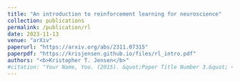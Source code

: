 ```yaml
---
title: "An introduction to reinforcement learning for neuroscience"
collection: publications
permalink: /publication/rl
date: 2023-11-13
venue: "arXiv"
paperurl: "https://arxiv.org/abs/2311.07315"
paperpdf: "https://krisjensen.github.io/files/rl_intro.pdf"
authors: "<b>Kristopher T. Jensen</b>"
#citation: "Your Name, You. (2015). &quot;Paper Title Number 3.&quot; <i>Journal 1</i>. 1(3)."
---
```

